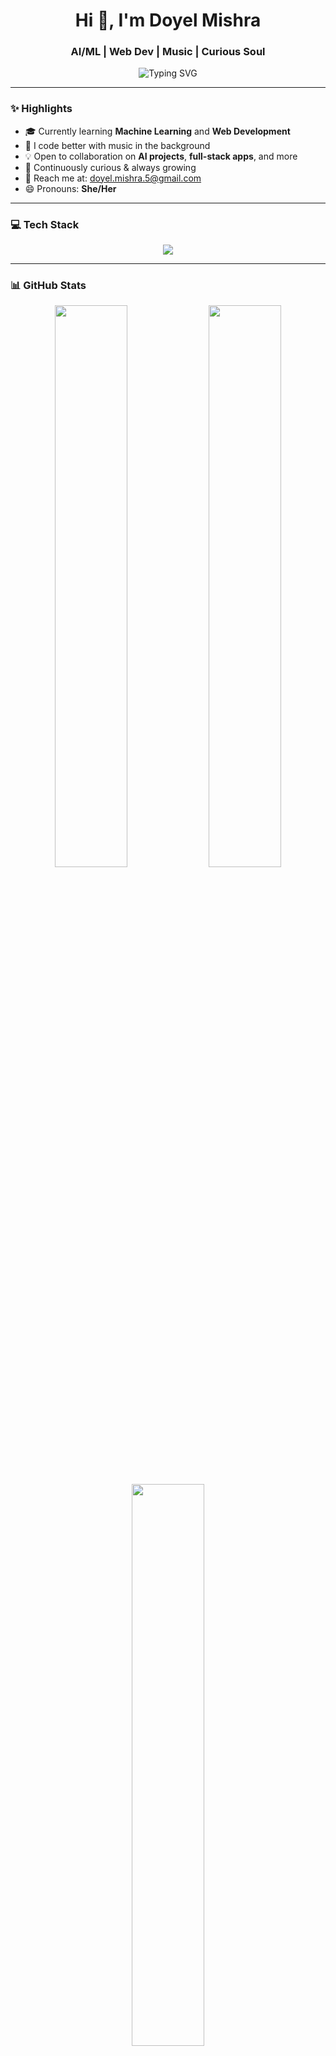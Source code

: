 <h1 align="center">Hi 👋, I'm Doyel Mishra</h1>
<h3 align="center">AI/ML | Web Dev | Music | Curious Soul</h3>

<p align="center">
  <img src="https://readme-typing-svg.herokuapp.com?font=Fira+Code&duration=3000&pause=1000&color=FFB6C1&center=true&width=435&lines=AI+Explorer+%F0%9F%94%96;Web+Dev+Learner+%F0%9F%93%90;Music+Lover+%F0%9F%8E%B6;Always+Learning+%F0%9F%9A%80" alt="Typing SVG" />
</p>

---

### ✨ Highlights
- 🎓 Currently learning **Machine Learning** and **Web Development**
- 🎵 I code better with music in the background
- 💡 Open to collaboration on **AI projects**, **full-stack apps**, and more
- 🌱 Continuously curious & always growing
- 💌 Reach me at: [doyel.mishra.5@gmail.com](mailto:doyel.mishra.5@gmail.com)
- 😄 Pronouns: **She/Her**

---

### 💻 Tech Stack
<p align="center">
  <img src="https://skillicons.dev/icons?i=python,java,html,css,javascript,flask,mysql,git,github" />
</p>

---

### 📊 GitHub Stats

<p align="center">
  <img src="https://github-readme-stats.vercel.app/api?username=DoyelMishra15&show_icons=true&theme=radical&bg_color=30,e6e6fa,ffb6c1&title_color=ff69b4&text_color=000000" width="48%" />
  <img src="https://streak-stats.demolab.com?user=DoyelMishra15&theme=radical&hide_border=false&ring=ff69b4&fire=ff69b4&currStreakNum=ff69b4&background=30,e6e6fa,ffb6c1" width="48%" />
</p>

<p align="center">
  <img src="https://github-readme-stats.vercel.app/api/top-langs/?username=DoyelMishra15&layout=compact&theme=radical&bg_color=30,e6e6fa,ffb6c1&title_color=ff69b4&text_color=000000" width="48%" />
</p>

<p align="center">
  <img src="https://komarev.com/ghpvc/?username=DoyelMishra15&color=ff69b4" alt="profile views" />
  <br/>
  📈 1,111 contributions in the last year
</p>

---

### 🌐 Let's Connect!
<p align="center">
  <a href="https://linkedin.com/in/doyelmishra15" target="_blank">
    <img src="https://img.shields.io/badge/LinkedIn-%230077B5.svg?&style=for-the-badge&logo=linkedin&logoColor=white" />
  </a>
  <a href="mailto:doyel.mishra.5@gmail.com">
    <img src="https://img.shields.io/badge/Email-D14836?style=for-the-badge&logo=gmail&logoColor=white" />
  </a>
</p>

